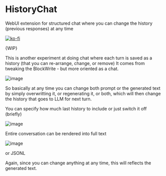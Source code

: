 # HistoryChat
WebUI extension for structured chat where you can change the history (previous responses) at any time 

[![ko-fi](https://ko-fi.com/img/githubbutton_sm.svg)](https://ko-fi.com/Q5Q5MOB4M)

{WIP}

This is another experiment at doing chat where each turn is saved as a history (that you can re-arrange, change, or remove)
It comes from tweaking the BlockWrite - but more oriented as a chat.

![image](https://github.com/FartyPants/HistoryChat/assets/23346289/34568c1c-7136-4044-9151-e1785c0d41b6)

So basically at any time you can change both prompt or the generated text by simply overwritting it, or regenerating it, or both, which will then change the history that goes to LLM for next turn.

You can specify how much last history to include or just switch it off (briefly)

![image](https://github.com/FartyPants/HistoryChat/assets/23346289/1f53e187-9d84-45d9-baa9-c34a26f3aaf1)

Entire conversation can be rendered into full text

![image](https://github.com/FartyPants/HistoryChat/assets/23346289/7471a4eb-50ec-4d3a-98c9-0b9064167174)

or JSONL

Again, since you can change anything at any time, this will reflects the generated text.

